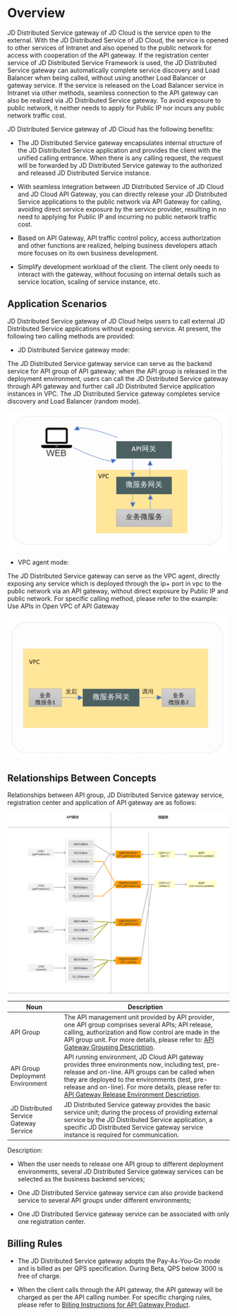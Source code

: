 # Overview

JD Distributed Service gateway of JD Cloud is the service open to the external. With the JD Distributed Service of JD Cloud, the service is opened to other services of Intranet and also opened to the public network for access with cooperation of the API gateway. If the registration center service of JD Distributed Service Framework is used, the JD Distributed Service gateway can automatically complete service discovery and Load Balancer when being called, without using another Load Balancer or gateway service. If the service is released on the Load Balancer service in Intranet via other methods, seamless connection to the API gateway can also be realized via JD Distributed Service gateway. To avoid exposure to public network, it neither needs to apply for Public IP nor incurs any public network traffic cost.

JD Distributed Service gateway of JD Cloud has the following benefits:

- The JD Distributed Service gateway encapsulates internal structure of the JD Distributed Service application and provides the client with the unified calling entrance. When there is any calling request, the request will be forwarded by JD Distributed Service gateway to the authorized and released JD Distributed Service instance.

- With seamless integration between JD Distributed Service of JD Cloud and JD Cloud API Gateway, you can directly release your JD Distributed Service applications to the public network via API Gateway for calling, avoiding direct service exposure by the service provider, resulting in no need to applying for Public IP and incurring no public network traffic cost.

- Based on API Gateway, API traffic control policy, access authorization and other functions are realized, helping business developers attach more focuses on its own business development. 

- Simplify development workload of the client. The client only needs to interact with the gateway, without focusing on internal details such as service location, scaling of service instance, etc.



## Application Scenarios

JD Distributed Service gateway of JD Cloud helps users to call external JD Distributed Service applications without exposing service. At present, the following two calling methods are provided:


- JD Distributed Service gateway mode:

The JD Distributed Service gateway service can serve as the backend service for API group of API gateway; when the API group is released in the deployment environment, users can call the JD Distributed Service gateway through API gateway and further call JD Distributed Service application instances in VPC. The JD Distributed Service gateway completes service discovery and Load Balancer (random mode).

![](../../../../../image/Internet-Middleware/JD-Distributed-Service-Framework/st-wffwg.png)


- VPC agent mode:

The JD Distributed Service gateway can serve as the VPC agent, directly exposing any service which is deployed through the ip+ port in vpc to the public network via an API gateway, without direct exposure by Public IP and public network. For specific calling method, please refer to the example: Use APIs in Open VPC of API Gateway

![](../../../../../image/Internet-Middleware/JD-Distributed-Service-Framework/st-vpc.png)
 
 
## Relationships Between Concepts

Relationships between API group, JD Distributed Service gateway service, registration center and application of API gateway are as follows:

![](../../../../../image/Internet-Middleware/JD-Distributed-Service-Framework/st-apijdsf.png)

|Noun|Description|
|---|---|
| API Group  |  The API management unit provided by API provider, one API group comprises several APIs; API release, calling, authorization and flow control are made in the API group unit. For more details, please refer to: [API Gateway Grouping Description](../../../API-Gateway/Operation-Guide/Create-APIGroup/Create-APIGroup.md). |
| API Group Deployment Environment | API running environment, JD Cloud API gateway provides three environments now, including test, pre-release and on-line. API groups can be called when they are deployed to the environments (test, pre-release and on-line). For more details, please refer to: [API Gateway Release Environment Description](../../../API-Gateway/Operation-Guide/Create-APIGroup/Create-Publish.md). |
| JD Distributed Service Gateway Service  |  JD Distributed Service gateway provides the basic service unit; during the process of providing external service by the JD Distributed Service application, a specific JD Distributed Service gateway service instance is required for communication. |

Description:

- When the user needs to release one API group to different deployment environments, several JD Distributed Service gateway services can be selected as the business backend services;

- One JD Distributed Service gateway service can also provide backend service to several API groups under different environments;

- One JD Distributed Service gateway service can be associated with only one registration center.



## Billing Rules

- The JD Distributed Service gateway adopts the Pay-As-You-Go mode and is billed as per QPS specification. During Beta, QPS below 3000 is free of charge.
  
- When the client calls through the API gateway, the API gateway will be charged as per the API calling number. For specific charging rules, please refer to [Billing Instructions for API Gateway Product](../../../API-Gateway/Pricing/Billing-Overview.md).



